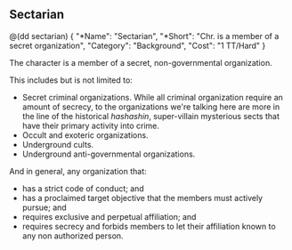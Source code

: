 ## Sectarian 

@(dd sectarian)
{
  "*Name": "Sectarian",
  "*Short": "Chr. is a member of a secret organization",
  "Category": "Background",
  "Cost": "1 TT/Hard"
}

The character is a member of a secret, non-governmental organization.

This includes but is not limited to:

* Secret criminal organizations. While all criminal organization
  require an amount of secrecy, to the organizations we're talking here
  are more in the line of the historical *hashashin*, super-villain 
  mysterious sects that have their primary activity into crime.
* Occult and exoteric organizations.
* Underground cults.
* Underground anti-governmental organizations.

And in general, any organization that:

* has a strict code of conduct; and
* has a proclaimed target objective that the members must actively pursue; and
* requires exclusive and perpetual affiliation; and
* requires secrecy and forbids members to let their affiliation known to any non authorized person.


